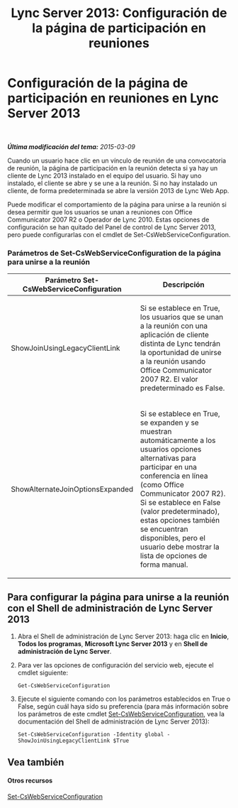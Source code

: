 ﻿---
title: 'Lync Server 2013: Configuración de la página de participación en reuniones'
TOCTitle: Configuración de la página de participación en reuniones
ms:assetid: 45880423-47f4-49af-b825-cbd8e3fc1046
ms:mtpsurl: https://technet.microsoft.com/es-es/library/JJ204861(v=OCS.15)
ms:contentKeyID: 48275099
ms.date: 01/07/2017
mtps_version: v=OCS.15
ms.translationtype: HT
---

# Configuración de la página de participación en reuniones en Lync Server 2013

 

_**Última modificación del tema:** 2015-03-09_

Cuando un usuario hace clic en un vínculo de reunión de una convocatoria de reunión, la página de participación en la reunión detecta si ya hay un cliente de Lync 2013 instalado en el equipo del usuario. Si hay uno instalado, el cliente se abre y se une a la reunión. Si no hay instalado un cliente, de forma predeterminada se abre la versión 2013 de Lync Web App.

Puede modificar el comportamiento de la página para unirse a la reunión si desea permitir que los usuarios se unan a reuniones con Office Communicator 2007 R2 o Operador de Lync 2010. Estas opciones de configuración se han quitado del Panel de control de Lync Server 2013, pero puede configurarlas con el cmdlet de Set-CsWebServiceConfiguration.

### Parámetros de Set-CsWebServiceConfiguration de la página para unirse a la reunión

<table>
<colgroup>
<col style="width: 50%" />
<col style="width: 50%" />
</colgroup>
<thead>
<tr class="header">
<th>Parámetro Set-CsWebServiceConfiguration</th>
<th>Descripción</th>
</tr>
</thead>
<tbody>
<tr class="odd">
<td><p>ShowJoinUsingLegacyClientLink</p></td>
<td><p>Si se establece en True, los usuarios que se unan a la reunión con una aplicación de cliente distinta de Lync tendrán la oportunidad de unirse a la reunión usando Office Communicator 2007 R2. El valor predeterminado es False.</p></td>
</tr>
<tr class="even">
<td><p>ShowAlternateJoinOptionsExpanded</p></td>
<td><p>Si se establece en True, se expanden y se muestran automáticamente a los usuarios opciones alternativas para participar en una conferencia en línea (como Office Communicator 2007 R2). Si se establece en False (valor predeterminado), estas opciones también se encuentran disponibles, pero el usuario debe mostrar la lista de opciones de forma manual.</p></td>
</tr>
</tbody>
</table>


## Para configurar la página para unirse a la reunión con el Shell de administración de Lync Server 2013

1.  Abra el Shell de administración de Lync Server 2013: haga clic en **Inicio**, **Todos los programas**, **Microsoft Lync Server 2013** y en **Shell de administración de Lync Server**.

2.  Para ver las opciones de configuración del servicio web, ejecute el cmdlet siguiente:
    
        Get-CsWebServiceConfiguration

3.  Ejecute el siguiente comando con los parámetros establecidos en True o False, según cuál haya sido su preferencia (para más información sobre los parámetros de este cmdlet [Set-CsWebServiceConfiguration](https://docs.microsoft.com/en-us/powershell/module/skype/Set-CsWebServiceConfiguration), vea la documentación del Shell de administración de Lync Server 2013):
    
        Set-CsWebServiceConfiguration -Identity global -ShowJoinUsingLegacyClientLink $True

## Vea también

#### Otros recursos

[Set-CsWebServiceConfiguration](https://docs.microsoft.com/en-us/powershell/module/skype/Set-CsWebServiceConfiguration)

